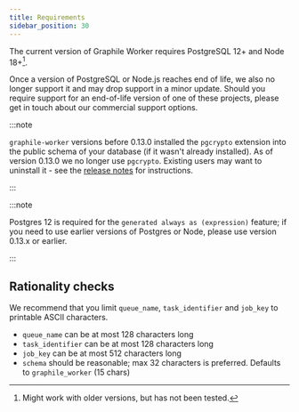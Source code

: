 ```yaml
---
title: Requirements
sidebar_position: 30
---
```


The current version of Graphile Worker requires PostgreSQL 12+ and Node 18+[^1].

Once a version of PostgreSQL or Node.js reaches end of life, we also no longer
support it and may drop support in a minor update. Should you require support
for an end-of-life version of one of these projects, please get in touch about
our commercial support options.

[^1]: Might work with older versions, but has not been tested.

:::note

`graphile-worker` versions before 0.13.0 installed the `pgcrypto` extension into
the public schema of your database (if it wasn't already installed). As of
version 0.13.0 we no longer use `pgcrypto`. Existing users may want to uninstall
it - see the [release notes](RELEASE_NOTES.md#v0130) for instructions.

:::

:::note

Postgres 12 is required for the `generated always as (expression)` feature; if
you need to use earlier versions of Postgres or Node, please use version 0.13.x
or earlier.

:::

## Rationality checks

We recommend that you limit `queue_name`, `task_identifier` and `job_key` to
printable ASCII characters.

- `queue_name` can be at most 128 characters long
- `task_identifier` can be at most 128 characters long
- `job_key` can be at most 512 characters long
- `schema` should be reasonable; max 32 characters is preferred. Defaults to
  `graphile_worker` (15 chars)
